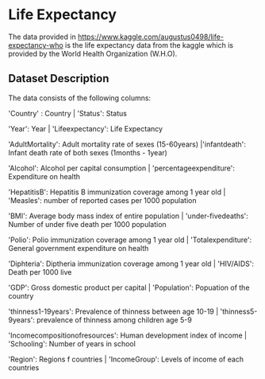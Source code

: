 # Life Expectancy
The
data provided in https://www.kaggle.com/augustus0498/life-expectancy-who is the life expectancy data from the kaggle which is provided by the World Health Organization (W.H.O).
  
## Dataset Description

The data consists of the following columns:

'Country' : Country   |   'Status': Status<br>   

'Year': Year       |   'Lifeexpectancy': Life Expectancy<br>

'AdultMortality': Adult mortality rate of sexes (15-60years)  |'infantdeath': Infant death rate of both sexes (1months - 1year)<br>

'Alcohol': Alcohol per capital consumption      |     'percentageexpenditure': Expenditure on health<br>

'HepatitisB': Hepatitis B immunization coverage among 1 year old      |   'Measles': number of reported cases per 1000 population<br>

'BMI': Average body mass index of entire population     |     'under-fivedeaths': Number of under five death per 1000 population<br>

'Polio': Polio immunization coverage among 1 year old   |     'Totalexpenditure': General government expenditure on health<br>

'Diphteria': Diptheria immunization coverage among 1 year old     |     'HIV/AIDS': Death per 1000 live<br>

'GDP': Gross domestic product per capital       |      'Population': Popuation of the country<br>

'thinness1-19years': Prevalence of thinness between age 10-19     |     'thinness5-9years': prevalence of thinness among children age 5-9<br>

'Incomecompositionofresources': Human development index of income     |    'Schooling': Number of years in school<br>

'Region': Regions f countries     |    'IncomeGroup': Levels of income of each countries<br>

